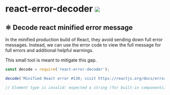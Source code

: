 # react-error-decoder [![](https://img.shields.io/npm/v/react-error-decoder.svg)](https://www.npmjs.com/package/react-error-decoder)

## ⚛︎ Decode react minified error message

In the minified production build of React, they avoid sending down full error messages. Instead, we can use the error code to view the full message for full errors and additional helpful warnings.

This small tool is meant to mitigate this gap.

```js
const decode = require('react-error-decoder');

decode('Minified React error #130; visit https://reactjs.org/docs/error-decoder.html?invariant=130&args[]=undefined&args[]= for the full message or use the non-minified dev environment for full errors and additional helpful warnings.')

// Element type is invalid: expected a string (for built-in components) or a class/function (for composite components) but got: undefined.
```
